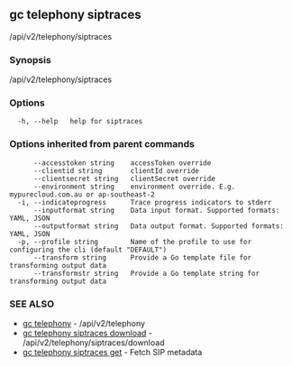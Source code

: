 ## gc telephony siptraces

/api/v2/telephony/siptraces

### Synopsis

/api/v2/telephony/siptraces

### Options

```
  -h, --help   help for siptraces
```

### Options inherited from parent commands

```
      --accesstoken string    accessToken override
      --clientid string       clientId override
      --clientsecret string   clientSecret override
      --environment string    environment override. E.g. mypurecloud.com.au or ap-southeast-2
  -i, --indicateprogress      Trace progress indicators to stderr
      --inputformat string    Data input format. Supported formats: YAML, JSON
      --outputformat string   Data output format. Supported formats: YAML, JSON
  -p, --profile string        Name of the profile to use for configuring the cli (default "DEFAULT")
      --transform string      Provide a Go template file for transforming output data
      --transformstr string   Provide a Go template string for transforming output data
```

### SEE ALSO

* [gc telephony](gc_telephony.html)	 - /api/v2/telephony
* [gc telephony siptraces download](gc_telephony_siptraces_download.html)	 - /api/v2/telephony/siptraces/download
* [gc telephony siptraces get](gc_telephony_siptraces_get.html)	 - Fetch SIP metadata


